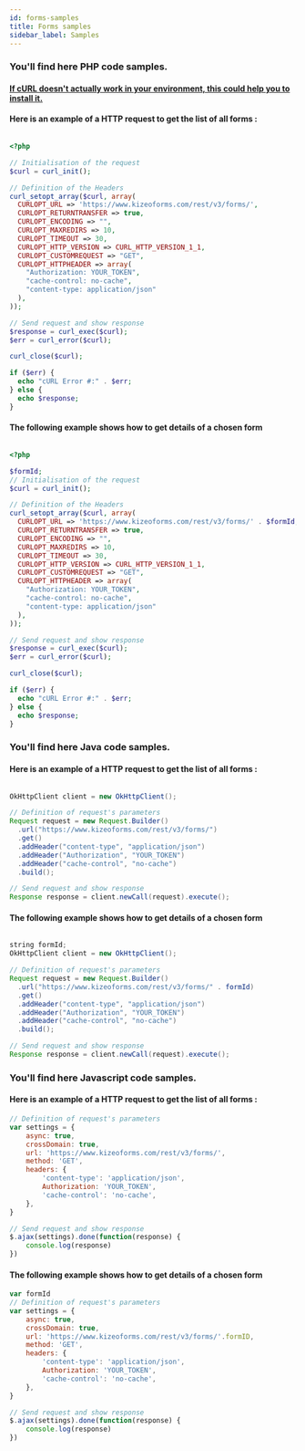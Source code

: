 ```yaml
---
id: forms-samples
title: Forms samples
sidebar_label: Samples
---
```


<!--DOCUSAURUS_CODE_TABS-->
<!--PHP-->

### You'll find here **PHP** code samples.

#### [If cURL doesn't actually work in your environment, this could help you to install it.](rest-curl-install.md)

#### Here is an example of a HTTP request to get the list of all forms :

```php

<?php

// Initialisation of the request
$curl = curl_init();

// Definition of the Headers
curl_setopt_array($curl, array(
  CURLOPT_URL => 'https://www.kizeoforms.com/rest/v3/forms/',
  CURLOPT_RETURNTRANSFER => true,
  CURLOPT_ENCODING => "",
  CURLOPT_MAXREDIRS => 10,
  CURLOPT_TIMEOUT => 30,
  CURLOPT_HTTP_VERSION => CURL_HTTP_VERSION_1_1,
  CURLOPT_CUSTOMREQUEST => "GET",
  CURLOPT_HTTPHEADER => array(
    "Authorization: YOUR_TOKEN",
    "cache-control: no-cache",
    "content-type: application/json"
  ),
));

// Send request and show response
$response = curl_exec($curl);
$err = curl_error($curl);

curl_close($curl);

if ($err) {
  echo "cURL Error #:" . $err;
} else {
  echo $response;
}

```

#### The following example shows how to get details of a chosen form

```php

<?php

$formId;
// Initialisation of the request
$curl = curl_init();

// Definition of the Headers
curl_setopt_array($curl, array(
  CURLOPT_URL => 'https://www.kizeoforms.com/rest/v3/forms/' . $formId,
  CURLOPT_RETURNTRANSFER => true,
  CURLOPT_ENCODING => "",
  CURLOPT_MAXREDIRS => 10,
  CURLOPT_TIMEOUT => 30,
  CURLOPT_HTTP_VERSION => CURL_HTTP_VERSION_1_1,
  CURLOPT_CUSTOMREQUEST => "GET",
  CURLOPT_HTTPHEADER => array(
    "Authorization: YOUR_TOKEN",
    "cache-control: no-cache",
    "content-type: application/json"
  ),
));

// Send request and show response
$response = curl_exec($curl);
$err = curl_error($curl);

curl_close($curl);

if ($err) {
  echo "cURL Error #:" . $err;
} else {
  echo $response;
}

```

<!--Java-->

### You'll find here **Java** code samples.

#### Here is an example of a HTTP request to get the list of all forms :

```java

OkHttpClient client = new OkHttpClient();

// Definition of request's parameters
Request request = new Request.Builder()
  .url("https://www.kizeoforms.com/rest/v3/forms/")
  .get()
  .addHeader("content-type", "application/json")
  .addHeader("Authorization", "YOUR_TOKEN")
  .addHeader("cache-control", "no-cache")
  .build();

// Send request and show response
Response response = client.newCall(request).execute();

```

#### The following example shows how to get details of a chosen form

```java

string formId;
OkHttpClient client = new OkHttpClient();

// Definition of request's parameters
Request request = new Request.Builder()
  .url("https://www.kizeoforms.com/rest/v3/forms/" . formId)
  .get()
  .addHeader("content-type", "application/json")
  .addHeader("Authorization", "YOUR_TOKEN")
  .addHeader("cache-control", "no-cache")
  .build();

// Send request and show response
Response response = client.newCall(request).execute();

```

<!--JavaScript-->

### You'll find here **Javascript** code samples.

#### Here is an example of a HTTP request to get the list of all forms :

```javascript
// Definition of request's parameters
var settings = {
    async: true,
    crossDomain: true,
    url: 'https://www.kizeoforms.com/rest/v3/forms/',
    method: 'GET',
    headers: {
        'content-type': 'application/json',
        Authorization: 'YOUR_TOKEN',
        'cache-control': 'no-cache',
    },
}

// Send request and show response
$.ajax(settings).done(function(response) {
    console.log(response)
})
```

#### The following example shows how to get details of a chosen form

```javascript
var formId
// Definition of request's parameters
var settings = {
    async: true,
    crossDomain: true,
    url: 'https://www.kizeoforms.com/rest/v3/forms/'.formID,
    method: 'GET',
    headers: {
        'content-type': 'application/json',
        Authorization: 'YOUR_TOKEN',
        'cache-control': 'no-cache',
    },
}

// Send request and show response
$.ajax(settings).done(function(response) {
    console.log(response)
})
```

<!--END_DOCUSAURUS_CODE_TABS-->
